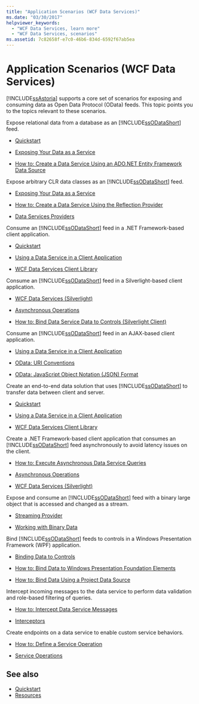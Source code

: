 ```yaml
---
title: "Application Scenarios (WCF Data Services)"
ms.date: "03/30/2017"
helpviewer_keywords:
  - "WCF Data Services, learn more"
  - "WCF Data Services, scenarios"
ms.assetid: 7c82658f-e7c0-46b6-834d-6592f67ab5ea
---
```


# Application Scenarios (WCF Data Services)

[!INCLUDE[ssAstoria](../../../../includes/ssastoria-md.md)] supports a core set of scenarios for exposing and consuming data as Open Data Protocol (OData) feeds. This topic points you to the topics relevant to these scenarios.

Expose relational data from a database as an [!INCLUDE[ssODataShort](../../../../includes/ssodatashort-md.md)] feed.

- [Quickstart](quickstart-wcf-data-services.md)

- [Exposing Your Data as a Service](exposing-your-data-as-a-service-wcf-data-services.md)

- [How to: Create a Data Service Using an ADO.NET Entity Framework Data Source](create-a-data-service-using-an-adonet-ef-data-wcf.md)

Expose arbitrary CLR data classes as an [!INCLUDE[ssODataShort](../../../../includes/ssodatashort-md.md)] feed.

- [Exposing Your Data as a Service](exposing-your-data-as-a-service-wcf-data-services.md)

- [How to: Create a Data Service Using the Reflection Provider](create-a-data-service-using-rp-wcf-data-services.md)

- [Data Services Providers](data-services-providers-wcf-data-services.md)

Consume an [!INCLUDE[ssODataShort](../../../../includes/ssodatashort-md.md)] feed in a .NET Framework-based client application.

- [Quickstart](quickstart-wcf-data-services.md)

- [Using a Data Service in a Client Application](using-a-data-service-in-a-client-application-wcf-data-services.md)

- [WCF Data Services Client Library](wcf-data-services-client-library.md)

Consume an [!INCLUDE[ssODataShort](../../../../includes/ssodatashort-md.md)] feed in a Silverlight-based client application.

- [WCF Data Services (Silverlight)](https://docs.microsoft.com/previous-versions/windows/silverlight/dotnet-windows-silverlight/cc838234(v=vs.95))

- [Asynchronous Operations](asynchronous-operations-wcf-data-services.md)

- [How to: Bind Data Service Data to Controls (Silverlight Client)](https://docs.microsoft.com/previous-versions/dotnet/wcf-data-services/ee681614(v=vs.103))

Consume an [!INCLUDE[ssODataShort](../../../../includes/ssodatashort-md.md)] feed in an AJAX-based client application.

- [Using a Data Service in a Client Application](using-a-data-service-in-a-client-application-wcf-data-services.md)

- [OData: URI Conventions](https://go.microsoft.com/fwlink/?LinkId=185564)

- [OData: JavaScript Object Notation (JSON) Format](https://go.microsoft.com/fwlink/?LinkId=185790)

Create an end-to-end data solution that uses [!INCLUDE[ssODataShort](../../../../includes/ssodatashort-md.md)] to transfer data between client and server.

- [Quickstart](quickstart-wcf-data-services.md)

- [Using a Data Service in a Client Application](using-a-data-service-in-a-client-application-wcf-data-services.md)

- [WCF Data Services Client Library](wcf-data-services-client-library.md)

Create a .NET Framework-based client application that consumes an [!INCLUDE[ssODataShort](../../../../includes/ssodatashort-md.md)] feed asynchronously to avoid latency issues on the client.

- [How to: Execute Asynchronous Data Service Queries](how-to-execute-asynchronous-data-service-queries-wcf-data-services.md)

- [Asynchronous Operations](asynchronous-operations-wcf-data-services.md)

- [WCF Data Services (Silverlight)](https://docs.microsoft.com/previous-versions/windows/silverlight/dotnet-windows-silverlight/cc838234(v=vs.95))

Expose and consume an [!INCLUDE[ssODataShort](../../../../includes/ssodatashort-md.md)] feed with a binary large object that is accessed and changed as a stream.

- [Streaming Provider](streaming-provider-wcf-data-services.md)

- [Working with Binary Data](working-with-binary-data-wcf-data-services.md)

Bind [!INCLUDE[ssODataShort](../../../../includes/ssodatashort-md.md)] feeds to controls in a Windows Presentation Framework (WPF) application.

- [Binding Data to Controls](binding-data-to-controls-wcf-data-services.md)

- [How to: Bind Data to Windows Presentation Foundation Elements](bind-data-to-wpf-elements-wcf-data-services.md)

- [How to: Bind Data Using a Project Data Source](how-to-bind-data-using-a-project-data-source-wcf-data-services.md)

Intercept incoming messages to the data service to perform data validation and role-based filtering of queries.

- [How to: Intercept Data Service Messages](how-to-intercept-data-service-messages-wcf-data-services.md)

- [Interceptors](interceptors-wcf-data-services.md)

Create endpoints on a data service to enable custom service behaviors.

- [How to: Define a Service Operation](how-to-define-a-service-operation-wcf-data-services.md)

- [Service Operations](service-operations-wcf-data-services.md)

## See also

- [Quickstart](quickstart-wcf-data-services.md)
- [Resources](wcf-data-services-resources.md)
